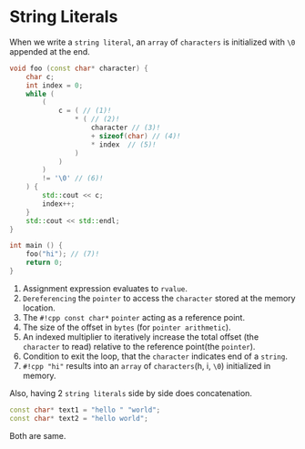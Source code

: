 # String Literals

When we write a `string literal`, an `array` of `characters` is initialized with `\0` appended at the end.

```cpp
void foo (const char* character) {
    char c;
    int index = 0;
    while (
        (
            c = ( // (1)!
	            * ( // (2)!
		            character // (3)!
		            + sizeof(char) // (4)!
		            * index  // (5)!
				)
            )
        )
        != '\0' // (6)!
    ) {
        std::cout << c;
        index++;
    }
    std::cout << std::endl;
}

int main () {
    foo("hi"); // (7)!
    return 0;
}
```

1. Assignment expression evaluates to `rvalue`.
2. `Dereferencing` the `pointer` to access the `character` stored at the memory location.
3. The `#!cpp const char*` `pointer` acting as a reference point.
4. The size of the offset in `bytes` (for `pointer arithmetic`).
5. An indexed multiplier to iteratively increase the total offset (the `character` to read) relative to the reference point(the `pointer`).
6. Condition to exit the loop, that the `character` indicates end of a `string`.
7. `#!cpp "hi"` results into an `array` of `characters`(h, i, `\0`) initialized in memory.

Also, having 2 `string literals` side by side does concatenation.

```cpp
const char* text1 = "hello " "world";
const char* text2 = "hello world";
```

Both are same.